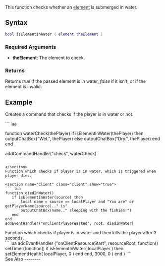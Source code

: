 This function checks whether an [element](/element.md "wikilink") is submerged in water.

Syntax
------

``` lua
bool isElementInWater ( element theElement )
```

### Required Arguments

-   **theElement**: The element to check.

### Returns

Returns *true* if the passed element is in water, *false* if it isn't, or if the element is invalid.

Example
-------

Creates a command that checks if the player is in water or not.

<section name="Server" class="server" show="true">
``` lua

function waterCheck(thePlayer)
    if isElementInWater(thePlayer) then
        outputChatBox("Wet.", thePlayer)
    else
        outputChatBox("Dry.", thePlayer)
    end
end

addCommandHandler("check", waterCheck)
```

</section>
Function which checks if player is in water, which is triggered when player dies.

<section name="Client" class="client" show="true">
``` lua
function diedInWater()
   if isElementInWater(source) then
       local name = source == localPlayer and "You are" or getPlayerName(source).." is"
       outputChatBox(name.." sleeping with the fishies!")
   end
end
addEventHandler("onClientPlayerWasted", root, diedInWater)
```

</section>
Function which checks if player is in water and then kills the player after 3 seconds.

<section name="Client" class="client" show="true">
``` lua
addEventHandler ("onClientResourceStart", resourceRoot,
function()
    setTimer(function()
                if isElementInWater( localPlayer ) then
                    setElementHealth( localPlayer, 0 )
                 end
             end,
             3000, 0 )
end
)
```

</section>
See Also
--------
